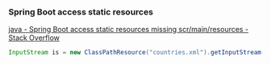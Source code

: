###  Spring Boot access static resources


[java - Spring Boot access static resources missing scr/main/resources - Stack Overflow](https://stackoverflow.com/questions/36371748/spring-boot-access-static-resources-missing-scr-main-resources "java - Spring Boot access static resources missing scr/main/resources - Stack Overflow")


 

```java
InputStream is = new ClassPathResource("countries.xml").getInputStream();

```
